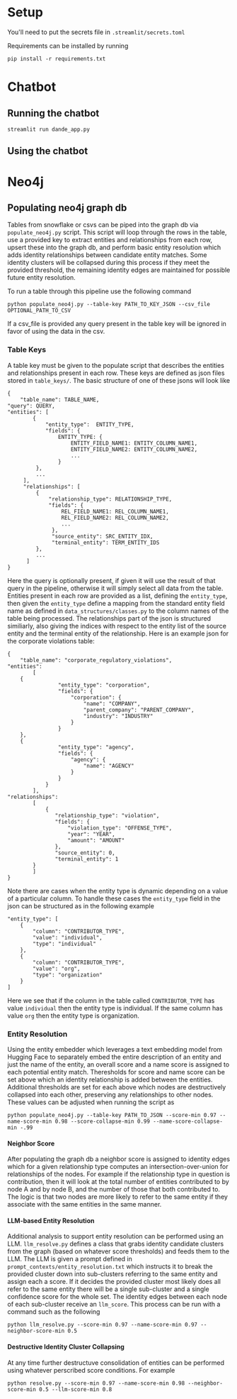 # Setup

You'll need to put the secrets file in `.streamlit/secrets.toml`

Requirements can be installed by running 

    pip install -r requirements.txt

# Chatbot

## Running the chatbot

`streamlit run dande_app.py`

## Using the chatbot

# Neo4j

## Populating neo4j graph db

Tables from snowflake or csvs can be piped into the graph db via `populate_neo4j.py` script. This script will loop through the rows in the table, use a provided key to extract entities and relationships from each row, upsert these into the graph db, and perform basic entity resolution which adds identity relationships between candidate entity matches. Some identity clusters will be collapsed during this process if they meet the provided threshold, the remaining identity edges are maintained for possible future entity resolution.

To run a table through this pipeline use the following command

    python populate_neo4j.py --table-key PATH_TO_KEY_JSON --csv_file OPTIONAL_PATH_TO_CSV

If a csv_file is provided any query present in the table key will be ignored in favor of using the data in the csv.

### Table Keys

A table key must be given to the populate script that describes the entities and relationships present in each row. These keys are defined as json files stored in `table_keys/`. The basic structure of one of these jsons will look like

    {
        "table_name": TABLE_NAME,
	"query": QUERY,
	"entities": [
            {
                "entity_type":  ENTITY_TYPE,
                "fields": {
                    ENTITY_TYPE: {
                        ENTITY_FIELD_NAME1: ENTITY_COLUMN_NAME1,
                        ENTITY_FIELD_NAME2: ENTITY_COLUMN_NAME2,
                        ...
                    }
             },
             ...
         ],
         "relationships": [
             {
                 "relationship_type": RELATIONSHIP_TYPE,
                 "fields": {
                     REL_FIELD_NAME1: REL_COLUMN_NAME1,
                     REL_FIELD_NAME2: REL_COLUMN_NAME2,
                     ...
                  },
                  "source_entity": SRC_ENTITY_IDX,
                  "terminal_entity": TERM_ENTITY_IDS
             },
             ...
          ]
    }

Here the query is optionally present, if given it will use the result of that query in the pipeline, otherwise it will simply select all data from the table. Entities present in each row are provided as a list, defining the `entity_type`, then given the `entity_type` define a mapping from the standard entity field name as defined in `data_structures/classes.py` to the column names of the table being processed.  The relationships part of the json is structured similiarly, also giving the indices with respect to the entity list of the source entity and the terminal entity of the relationship.  Here is an example json for the corporate violations table:

    {
        "table_name": "corporate_regulatory_violations",
	"entities":
            [
		{
                    "entity_type": "corporation",
                    "fields": {
                        "corporation": {
                            "name": "COMPANY",
                            "parent_company": "PARENT_COMPANY",
                            "industry": "INDUSTRY"
                        }
                    }
		},
		{
       	            "entity_type": "agency",
                    "fields": {
                        "agency": {
                            "name": "AGENCY"
                        }
                    }
                }
            ],
	"relationships":
            [
                {
                   "relationship_type": "violation",
                   "fields": {
                       "violation_type": "OFFENSE_TYPE",
                       "year": "YEAR",
                       "amount": "AMOUNT"
                   },
                   "source_entity": 0,
                   "terminal_entity": 1
	        }
            ]
    }

Note there are cases when the entity type is dynamic depending on a value of a particular column. To handle these cases the `entity_type` field in the json can be structured as in the following example

    "entity_type": [
        {
            "column": "CONTRIBUTOR_TYPE",
            "value": "individual",
            "type": "individual"
        },
        {
            "column": "CONTRIBUTOR_TYPE",
            "value": "org",
            "type": "organization"
        }
    ]

Here we see that if the column in the table called `CONTRIBUTOR_TYPE` has value `individual` then the entity type is individual. If the same column has value `org` then the entity type is organization.

### Entity Resolution

Using the entity embedder which leverages a text embedding model from Hugging Face to separately embed the entire description of an entity and just the name of the entity, an overall score and a name score is assigned to each potential entity match. Theresholds for score and name score  can be set above which an identity relationship is added between the entities. Additional thresholds are set for each above which nodes are destructively collapsed into each other, preserving any relationships to other nodes.  These values can be adjusted when running the script as

    python populate_neo4j.py --table-key PATH_TO_JSON --score-min 0.97 --name-score-min 0.98 --score-collapse-min 0.99 --name-score-collapse-min -.99

#### Neighbor Score

After populating the graph db a neighbor score is assigned to identity edges which for a given relationship type computes an intersection-over-union for relationships of the nodes. For example if the relationship type in question is contribution, then it will look at the total number of entities contributed to by node A and by node B, and the number of those that both contributed to. The logic is that two nodes are more likely to refer to the same entity if they associate with the same entities in the same manner.

#### LLM-based Entity Resolution

Additional analysis to support entity resolution can be performed using an LLM. `llm_resolve.py` defines a class that grabs identity candidate clusters from the graph (based on whatever score thresholds) and feeds them to the LLM. The LLM is given a prompt defined in `prompt_contexts/entity_resolution.txt` which instructs it to break the provided cluster down into sub-clusters referring to the same entity and assign each a score. If it decides the provided cluster most likely does all refer to the same entity there will be a single sub-cluster and a single confidence score for the whole set. The identity edges between each node of each sub-cluster receive an `llm_score`.  This process can be run with a command such as the following

    python llm_resolve.py --score-min 0.97 --name-score-min 0.97 --neighbor-score-min 0.5

#### Destructive Identity Cluster Collapsing

At any time further destructuve consolidation of entities can be performed using whatever perscribed score conditions. For example

    python resolve.py --score-min 0.97 --name-score-min 0.98 --neighbor-score-min 0.5 --llm-score-min 0.8
